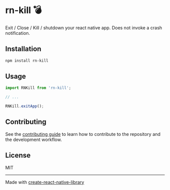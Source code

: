 # rn-kill :bomb:

Exit / Close / Kill / shutdown your react native app. Does not invoke a crash notification.

## Installation

```sh
npm install rn-kill
```

## Usage

```js
import RNKill from 'rn-kill';

// ...

RNKill.exitApp();
```

## Contributing

See the [contributing guide](CONTRIBUTING.md) to learn how to contribute to the repository and the development workflow.

## License

MIT

---

Made with [create-react-native-library](https://github.com/callstack/react-native-builder-bob)
